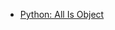 - [Python: All Is Object](https://github.com/realyixuan/realyixuan.github.io/blob/main/posts/Python%3A%20All%20Is%20Object.md)

